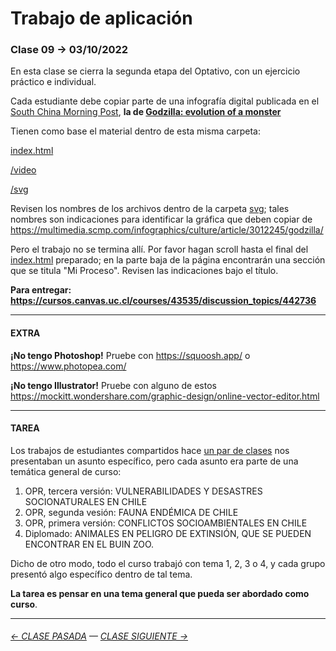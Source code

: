 # Trabajo de aplicación

### Clase 09 → 03/10/2022

En esta clase se cierra la segunda etapa del Optativo, con un ejercicio práctico e individual. 

Cada estudiante debe copiar parte de una infografía digital publicada en el [South China Morning Post](https://www.scmp.com/infographic/), **la de [Godzilla: evolution of a monster](https://multimedia.scmp.com/infographics/culture/article/3012245/godzilla/)**

Tienen como base el material dentro de esta misma carpeta: 

[index.html](https://github.com/profesorfaco/dno075-2022-2/blob/main/clase-10/index.html)

[/video](https://github.com/profesorfaco/dno075-2022-2/tree/main/clase-10/video)

[/svg](https://github.com/profesorfaco/dno075-2022-2/tree/main/clase-10/svg)

Revisen los nombres de los archivos dentro de la carpeta [svg](https://github.com/profesorfaco/dno075-2022-2/tree/main/clase-10/svg); tales nombres son indicaciones para identificar la gráfica que deben copiar de https://multimedia.scmp.com/infographics/culture/article/3012245/godzilla/

Pero el trabajo no se termina allí. Por favor hagan scroll hasta el final del [index.html](https://profesorfaco.github.io/dno075-2022-2/clase-10/) preparado; en la parte baja de la página encontrarán una sección que se titula "Mi Proceso". Revisen las indicaciones bajo el título.

**Para entregar: https://cursos.canvas.uc.cl/courses/43535/discussion_topics/442736**

- - - - - - - - - - - - - 

#### EXTRA

**¡No tengo Photoshop!** Pruebe con https://squoosh.app/ o https://www.photopea.com/

**¡No tengo Illustrator!** Pruebe con alguno de estos https://mockitt.wondershare.com/graphic-design/online-vector-editor.html

- - - - - - - - - - - - - 

#### TAREA

Los trabajos de estudiantes compartidos hace [un par de clases](https://github.com/profesorfaco/dno075-2022-2/tree/main/clase-07#readme) nos presentaban un asunto específico, pero cada asunto era parte de una temática general de curso:

1. OPR, tercera versión: VULNERABILIDADES Y DESASTRES SOCIONATURALES EN CHILE
2. OPR, segunda vesión: FAUNA ENDÉMICA DE CHILE
3. OPR, primera versión: CONFLICTOS SOCIOAMBIENTALES EN CHILE
4. Diplomado: ANIMALES EN PELIGRO DE EXTINSIÓN, QUE SE PUEDEN ENCONTRAR EN EL BUIN ZOO.

Dicho de otro modo, todo el curso trabajó con tema 1, 2, 3 o 4, y cada grupo presentó algo específico dentro de tal tema.

**La tarea es pensar en una tema general que pueda ser abordado como curso**. 

- - - - - - - - - - - - -

###### [← CLASE PASADA](https://github.com/profesorfaco/dno075-2022-2/tree/main/clase-08) — [CLASE SIGUIENTE →](https://github.com/profesorfaco/dno075-2022-2/tree/main/clase-11) 

